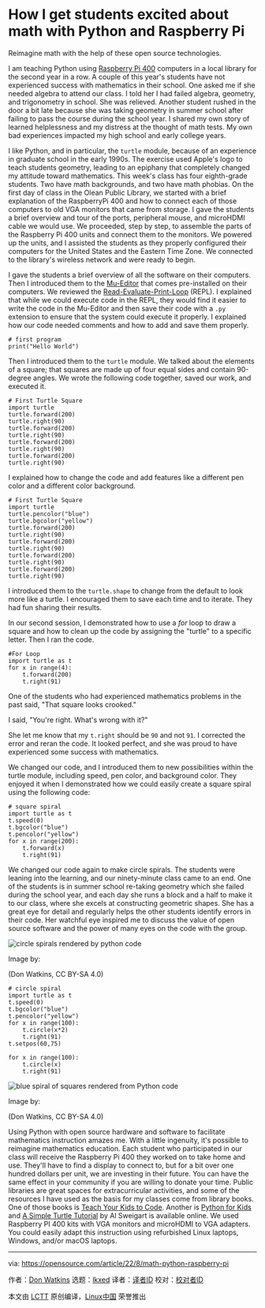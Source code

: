 [#]: subject: "How I get students excited about math with Python and Raspberry Pi"
[#]: via: "https://opensource.com/article/22/8/math-python-raspberry-pi"
[#]: author: "Don Watkins https://opensource.com/users/don-watkins"
[#]: collector: "lkxed"
[#]: translator: " "
[#]: reviewer: " "
[#]: publisher: " "
[#]: url: " "

How I get students excited about math with Python and Raspberry Pi
======
Reimagine math with the help of these open source technologies.

I am teaching Python using [Raspberry Pi 400][2] computers in a local library for the second year in a row. A couple of this year's students have not experienced success with mathematics in their school. One asked me if she needed algebra to attend our class. I told her I had failed algebra, geometry, and trigonometry in school. She was relieved. Another student rushed in the door a bit late because she was taking geometry in summer school after failing to pass the course during the school year. I shared my own story of learned helplessness and my distress at the thought of math tests. My own bad experiences impacted my high school and early college years.

I like Python, and in particular, the `turtle` module, because of an experience in graduate school in the early 1990s. The exercise used Apple's logo to teach students geometry, leading to an epiphany that completely changed my attitude toward mathematics. This week's class has four eighth-grade students. Two have math backgrounds, and two have math phobias. On the first day of class in the Olean Public Library, we started with a brief explanation of the RaspberryPi 400 and how to connect each of those computers to old VGA monitors that came from storage. I gave the students a brief overview and tour of the ports, peripheral mouse, and microHDMI cable we would use. We proceeded, step by step, to assemble the parts of the Raspberry Pi 400 units and connect them to the monitors. We powered up the units, and I assisted the students as they properly configured their computers for the United States and the Eastern Time Zone. We connected to the library's wireless network and were ready to begin.

I gave the students a brief overview of all the software on their computers. Then I introduced them to the [Mu-Editor][3] that comes pre-installed on their computers. We reviewed the [Read-Evaluate-Print-Loop][4] (REPL). I explained that while we could execute code in the REPL, they would find it easier to write the code in the Mu-Editor and then save their code with a `.py` extension to ensure that the system could execute it properly. I explained how our code needed comments and how to add and save them properly.

```
# first program
print("Hello World")
```

Then I introduced them to the `turtle` module. We talked about the elements of a square; that squares are made up of four equal sides and contain 90-degree angles. We wrote the following code together, saved our work, and executed it.

```
# First Turtle Square
import turtle
turtle.forward(200)
turtle.right(90)
turtle.forward(200)
turtle.right(90)
turtle.forward(200)
turtle.right(90)
turtle.forward(200)
turtle.right(90)
```

I explained how to change the code and add features like a different pen color and a different color background.

```
# First Turtle Square
import turtle
turtle.pencolor("blue")
turtle.bgcolor("yellow")
turtle.forward(200)
turtle.right(90)
turtle.forward(200)
turtle.right(90)
turtle.forward(200)
turtle.right(90)
turtle.forward(200)
turtle.right(90)
```

I introduced them to the `turtle.shape` to change from the default to look more like a turtle. I encouraged them to save each time and to iterate. They had fun sharing their results.

In our second session, I demonstrated how to use a *for* loop to draw a square and how to clean up the code by assigning the "turtle" to a specific letter. Then I ran the code.

```
#For Loop
import turtle as t
for x in range(4):
    t.forward(200)
    t.right(91)
```

One of the students who had experienced mathematics problems in the past said, "That square looks crooked."

I said, "You're right. What's wrong with it?"

She let me know that my `t.right` should be `90` and not `91`. I corrected the error and reran the code. It looked perfect, and she was proud to have experienced some success with mathematics.

We changed our code, and I introduced them to new possibilities within the turtle module, including speed, pen color, and background color. They enjoyed it when I demonstrated how we could easily create a square spiral using the following code:

```
# square spiral
import turtle as t
t.speed(0)
t.bgcolor("blue")
t.pencolor("yellow")
for x in range(200):
    t.forward(x)
    t.right(91)
```

We changed our code again to make circle spirals. The students were leaning into the learning, and our ninety-minute class came to an end. One of the students is in summer school re-taking geometry which she failed during the school year, and each day she runs a block and a half to make it to our class, where she excels at constructing geometric shapes. She has a great eye for detail and regularly helps the other students identify errors in their code. Her watchful eye inspired me to discuss the value of open source software and the power of many eyes on the code with the group.

![circle spirals rendered by python code][5]

Image by:

(Don Watkins, CC BY-SA 4.0)

```
# circle spiral
import turtle as t
t.speed(0)
t.bgcolor("blue")
t.pencolor("yellow")
for x in range(100):
    t.circle(x*2)
    t.right(91)
t.setpos(60,75)
 
for x in range(100):
    t.circle(x)
    t.right(91)
```

![blue spiral of squares rendered from Python code][6]

Image by:

(Don Watkins, CC BY-SA 4.0)

Using Python with open source hardware and software to facilitate mathematics instruction amazes me. With a little ingenuity, it's possible to reimagine mathematics education. Each student who participated in our class will receive the Raspberry Pi 400 they worked on to take home and use. They'll have to find a display to connect to, but for a bit over one hundred dollars per unit, we are investing in their future. You can have the same effect in your community if you are willing to donate your time. Public libraries are great spaces for extracurricular activities, and some of the resources I have used as the basis for my classes come from library books. One of those books is [Teach Your Kids to Code][7]. Another is [Python for Kids][8] and [A Simple Turtle Tutorial][9] by Al Sweigart is available online. We used Raspberry PI 400 kits with VGA monitors and microHDMI to VGA adapters. You could easily adapt this instruction using refurbished Linux laptops, Windows, and/or macOS laptops.

--------------------------------------------------------------------------------

via: https://opensource.com/article/22/8/math-python-raspberry-pi

作者：[Don Watkins][a]
选题：[lkxed][b]
译者：[译者ID](https://github.com/译者ID)
校对：[校对者ID](https://github.com/校对者ID)

本文由 [LCTT](https://github.com/LCTT/TranslateProject) 原创编译，[Linux中国](https://linux.cn/) 荣誉推出

[a]: https://opensource.com/users/don-watkins
[b]: https://github.com/lkxed
[1]: https://opensource.com/sites/default/files/lead-images/osdc_520x292_opendata_0613mm.png
[2]: https://opensource.com/article/21/6/teach-python-raspberry-pi
[3]: https://opensource.com/article/20/9/teach-python-mu
[4]: https://learn.adafruit.com/welcome-to-circuitpython/the-repl
[5]: https://opensource.com/sites/default/files/2022-08/yellow.jpg
[6]: https://opensource.com/sites/default/files/2022-08/blue.jpg
[7]: https://opensource.com/education/15/9/review-bryson-payne-teach-your-kids-code
[8]: https://opensource.com/education/13/1/python-for-kids
[9]: https://github.com/asweigart/simple-turtle-tutorial-for-python/blob/master/simple_turtle_tutorial.md
